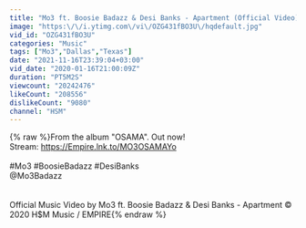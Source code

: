 ```yaml
---
title: "Mo3 ft. Boosie Badazz & Desi Banks - Apartment (Official Video)"
image: "https:\/\/i.ytimg.com\/vi\/OZG431fBO3U\/hqdefault.jpg"
vid_id: "OZG431fBO3U"
categories: "Music"
tags: ["Mo3","Dallas","Texas"]
date: "2021-11-16T23:39:04+03:00"
vid_date: "2020-01-16T21:00:09Z"
duration: "PT5M2S"
viewcount: "20242476"
likeCount: "208556"
dislikeCount: "9080"
channel: "HSM"
---
```

{% raw %}From the album &quot;OSAMA&quot;. Out now!<br />Stream: <a rel="nofollow" target="blank" href="https://Empire.lnk.to/MO3OSAMAYo">https://Empire.lnk.to/MO3OSAMAYo</a><br /><br />#Mo3 #BoosieBadazz #DesiBanks<br />@Mo3Badazz<br /><br /><br />Official Music Video by Mo3 ft. Boosie Badazz &amp; Desi Banks - Apartment © 2020 H$M Music / EMPIRE{% endraw %}

